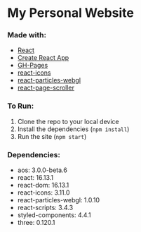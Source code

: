 # My Personal Website

### Made with:
- [React](https://reactjs.org/)
- [Create React App](https://github.com/facebook/create-react-app)
- [GH-Pages](https://www.npmjs.com/package/gh-pages)
- [react-icons](https://www.npmjs.com/package/react-icons)
- [react-particles-webgl](https://www.npmjs.com/package/react-particles-webgl)
- [react-page-scroller](https://www.npmjs.com/package/react-page-scroller)

### To Run:
1) Clone the repo to your local device
2) Install the dependencies (`npm install`)
3) Run the site (`npm start`)

### Dependencies:
- aos: 3.0.0-beta.6
- react: 16.13.1
- react-dom: 16.13.1
- react-icons: 3.11.0
- react-particles-webgl: 1.0.10
- react-scripts: 3.4.3
- styled-components: 4.4.1
- three: 0.120.1